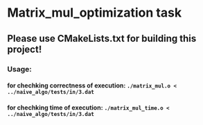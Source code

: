 # Matrix_mul_optimization task

## Please use CMakeLists.txt for building this project!

### Usage:

#### for chechking correctness of execution: ``` ./matrix_mul.o < ../naive_algo/tests/in/3.dat ```
#### for chechking time of execution: ``` ./matrix_mul_time.o < ../naive_algo/tests/in/3.dat ```
